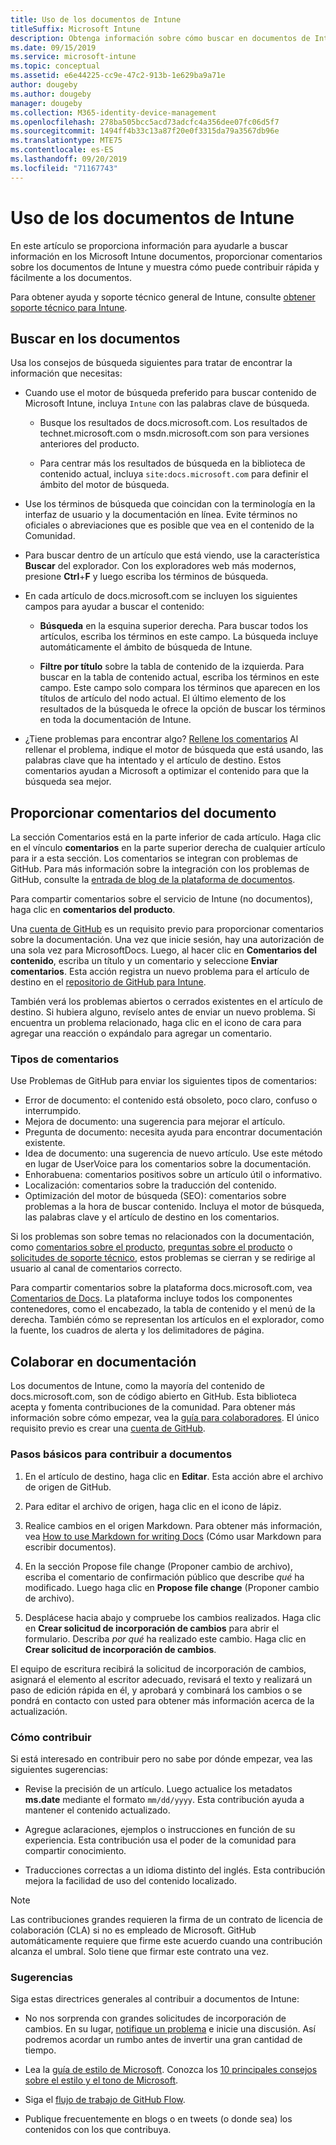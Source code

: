 ```yaml
---
title: Uso de los documentos de Intune
titleSuffix: Microsoft Intune
description: Obtenga información sobre cómo buscar en documentos de Intune, proporcionar comentarios sobre documentos y contribuir a los documentos.
ms.date: 09/15/2019
ms.service: microsoft-intune
ms.topic: conceptual
ms.assetid: e6e44225-cc9e-47c2-913b-1e629ba9a71e
author: dougeby
ms.author: dougeby
manager: dougeby
ms.collection: M365-identity-device-management
ms.openlocfilehash: 278ba505bcc5acd73adcfc4a356dee07fc06d5f7
ms.sourcegitcommit: 1494ff4b33c13a87f20e0f3315da79a3567db96e
ms.translationtype: MTE75
ms.contentlocale: es-ES
ms.lasthandoff: 09/20/2019
ms.locfileid: "71167743"
---
```

# <a name="using-the-intune-docs"></a>Uso de los documentos de Intune

En este artículo se proporciona información para ayudarle a buscar información en los Microsoft Intune documentos, proporcionar comentarios sobre los documentos de Intune y muestra cómo puede contribuir rápida y fácilmente a los documentos.

Para obtener ayuda y soporte técnico general de Intune, consulte [obtener soporte técnico para Intune](get-support.md).

## <a name="search-the-docs"></a>Buscar en los documentos

 Usa los consejos de búsqueda siguientes para tratar de encontrar la información que necesitas:  

- Cuando use el motor de búsqueda preferido para buscar contenido de Microsoft Intune, incluya `Intune` con las palabras clave de búsqueda.  

  - Busque los resultados de docs.microsoft.com. Los resultados de technet.microsoft.com o msdn.microsoft.com son para versiones anteriores del producto.  

  - Para centrar más los resultados de búsqueda en la biblioteca de contenido actual, incluya `site:docs.microsoft.com` para definir el ámbito del motor de búsqueda.  

- Use los términos de búsqueda que coincidan con la terminología en la interfaz de usuario y la documentación en línea. Evite términos no oficiales o abreviaciones que es posible que vea en el contenido de la Comunidad.

- Para buscar dentro de un artículo que está viendo, use la característica **Buscar** del explorador. Con los exploradores web más modernos, presione **Ctrl**+**F** y luego escriba los términos de búsqueda.  

- En cada artículo de docs.microsoft.com se incluyen los siguientes campos para ayudar a buscar el contenido:  

  - **Búsqueda** en la esquina superior derecha. Para buscar todos los artículos, escriba los términos en este campo. La búsqueda incluye automáticamente el ámbito de búsqueda de Intune.

  - **Filtre por título** sobre la tabla de contenido de la izquierda. Para buscar en la tabla de contenido actual, escriba los términos en este campo. Este campo solo compara los términos que aparecen en los títulos de artículo del nodo actual. El último elemento de los resultados de la búsqueda le ofrece la opción de buscar los términos en toda la documentación de Intune.

- ¿Tiene problemas para encontrar algo? [Rellene los comentarios](#provide-doc-feedback) Al rellenar el problema, indique el motor de búsqueda que está usando, las palabras clave que ha intentado y el artículo de destino. Estos comentarios ayudan a Microsoft a optimizar el contenido para que la búsqueda sea mejor.  

## <a name="provide-doc-feedback"></a>Proporcionar comentarios del documento

La sección Comentarios está en la parte inferior de cada artículo. Haga clic en el vínculo **comentarios** en la parte superior derecha de cualquier artículo para ir a esta sección. Los comentarios se integran con problemas de GitHub. Para más información sobre la integración con los problemas de GitHub, consulte la [entrada de blog de la plataforma de documentos](https://docs.microsoft.com/teamblog/a-new-feedback-system-is-coming-to-docs).

Para compartir comentarios sobre el servicio de Intune (no documentos), haga clic en **comentarios del producto**.

Una [cuenta de GitHub](https://github.com/join) es un requisito previo para proporcionar comentarios sobre la documentación. Una vez que inicie sesión, hay una autorización de una sola vez para MicrosoftDocs. Luego, al hacer clic en **Comentarios del contenido**, escriba un título y un comentario y seleccione **Enviar comentarios**. Esta acción registra un nuevo problema para el artículo de destino en el [repositorio de GitHub para Intune](https://github.com/MicrosoftDocs/intunedocs/issues).

También verá los problemas abiertos o cerrados existentes en el artículo de destino. Si hubiera alguno, revíselo antes de enviar un nuevo problema. Si encuentra un problema relacionado, haga clic en el icono de cara para agregar una reacción o expándalo para agregar un comentario.

### <a name="types-of-feedback"></a>Tipos de comentarios

Use Problemas de GitHub para enviar los siguientes tipos de comentarios:

- Error de documento: el contenido está obsoleto, poco claro, confuso o interrumpido.
- Mejora de documento: una sugerencia para mejorar el artículo.
- Pregunta de documento: necesita ayuda para encontrar documentación existente.
- Idea de documento: una sugerencia de nuevo artículo. Use este método en lugar de UserVoice para los comentarios sobre la documentación.
- Enhorabuena: comentarios positivos sobre un artículo útil o informativo.
- Localización: comentarios sobre la traducción del contenido.
- Optimización del motor de búsqueda (SEO): comentarios sobre problemas a la hora de buscar contenido. Incluya el motor de búsqueda, las palabras clave y el artículo de destino en los comentarios.

Si los problemas son sobre temas no relacionados con la documentación, como [comentarios sobre el producto](https://microsoftintune.uservoice.com/forums/291681-ideas), [preguntas sobre el producto](https://social.technet.microsoft.com/Forums/en-US/home?forum=microsoftintuneprod) o [solicitudes de soporte técnico](get-support.md), estos problemas se cierran y se redirige al usuario al canal de comentarios correcto.

Para compartir comentarios sobre la plataforma docs.microsoft.com, vea [Comentarios de Docs](https://aka.ms/sitefeedback). La plataforma incluye todos los componentes contenedores, como el encabezado, la tabla de contenido y el menú de la derecha. También cómo se representan los artículos en el explorador, como la fuente, los cuadros de alerta y los delimitadores de página.

## <a name="contribute-to-docs"></a>Colaborar en documentación

Los documentos de Intune, como la mayoría del contenido de docs.microsoft.com, son de código abierto en GitHub. Esta biblioteca acepta y fomenta contribuciones de la comunidad. Para obtener más información sobre cómo empezar, vea la [guía para colaboradores](https://docs.microsoft.com/contribute). El único requisito previo es crear una [cuenta de GitHub](https://github.com/join).

### <a name="basic-steps-to-contribute-to-docs"></a>Pasos básicos para contribuir a documentos

1. En el artículo de destino, haga clic en **Editar**. Esta acción abre el archivo de origen de GitHub.  

2. Para editar el archivo de origen, haga clic en el icono de lápiz.  

3. Realice cambios en el origen Markdown. Para obtener más información, vea [How to use Markdown for writing Docs](https://docs.microsoft.com/contribute/how-to-write-use-markdown) (Cómo usar Markdown para escribir documentos).  

4. En la sección Propose file change (Proponer cambio de archivo), escriba el comentario de confirmación público que describe *qué* ha modificado. Luego haga clic en **Propose file change** (Proponer cambio de archivo).  

5. Desplácese hacia abajo y compruebe los cambios realizados. Haga clic en **Crear solicitud de incorporación de cambios** para abrir el formulario. Describa *por qué* ha realizado este cambio. Haga clic en **Crear solicitud de incorporación de cambios**.

El equipo de escritura recibirá la solicitud de incorporación de cambios, asignará el elemento al escritor adecuado, revisará el texto y realizará un paso de edición rápida en él, y aprobará y combinará los cambios o se pondrá en contacto con usted para obtener más información acerca de la actualización.  

### <a name="what-to-contribute"></a>Cómo contribuir

Si está interesado en contribuir pero no sabe por dónde empezar, vea las siguientes sugerencias:  

- Revise la precisión de un artículo. Luego actualice los metadatos **ms.date** mediante el formato `mm/dd/yyyy`. Esta contribución ayuda a mantener el contenido actualizado.  

- Agregue aclaraciones, ejemplos o instrucciones en función de su experiencia. Esta contribución usa el poder de la comunidad para compartir conocimiento.

- Traducciones correctas a un idioma distinto del inglés. Esta contribución mejora la facilidad de uso del contenido localizado.  

> [!Note]  
> Las contribuciones grandes requieren la firma de un contrato de licencia de colaboración (CLA) si no es empleado de Microsoft. GitHub automáticamente requiere que firme este acuerdo cuando una contribución alcanza el umbral. Solo tiene que firmar este contrato una vez.

### <a name="tips"></a>Sugerencias

Siga estas directrices generales al contribuir a documentos de Intune:

- No nos sorprenda con grandes solicitudes de incorporación de cambios. En su lugar, [notifique un problema](#provide-doc-feedback) e inicie una discusión. Así podremos acordar un rumbo antes de invertir una gran cantidad de tiempo.  

- Lea la [guía de estilo de Microsoft](https://aka.ms/MicrosoftStyle). Conozca los [10 principales consejos sobre el estilo y el tono de Microsoft](https://docs.microsoft.com/style-guide/top-10-tips-style-voice).  

- Siga el [flujo de trabajo de GitHub Flow](https://guides.github.com/introduction/flow/).  

- Publique frecuentemente en blogs o en tweets (o donde sea) los contenidos con los que contribuya.  
